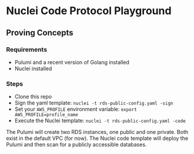 # Nuclei Code Protocol Playground

## Proving Concepts

### Requirements

* Pulumi and a recent version of Golang installed
* Nuclei installed

### Steps

* Clone this repo
* Sign the yaml template: `nuclei -t rds-public-config.yaml -sign`
* Set your `AWS_PROFILE` environment variable: `export AWS_PROFILE=profile_name`
* Execute the Nuclei template: `nuclei -t rds-public-config.yaml -code`

The Pulumi will create two RDS instances, one public and one private. Both exist in the default VPC (for now). The Nuclei code template will deploy the Pulumi and then scan for a publicly accessible databases.  
